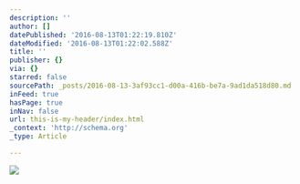 ```yaml
---
description: ''
author: []
datePublished: '2016-08-13T01:22:19.810Z'
dateModified: '2016-08-13T01:22:02.588Z'
title: ''
publisher: {}
via: {}
starred: false
sourcePath: _posts/2016-08-13-3af93cc1-d00a-416b-be7a-9ad1da518d80.md
inFeed: true
hasPage: true
inNav: false
url: this-is-my-header/index.html
_context: 'http://schema.org'
_type: Article

---
```

![](https://the-grid-user-content.s3-us-west-2.amazonaws.com/96652a0d-0ffa-4219-8b50-0f2744f5f3c4.jpg)
